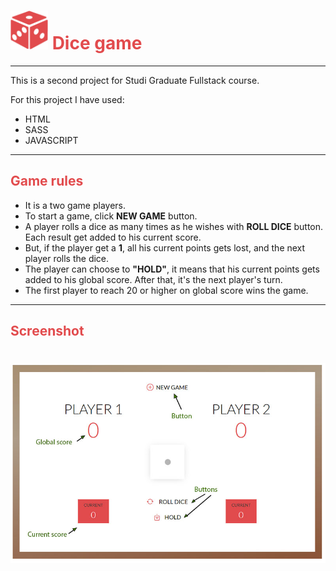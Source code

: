 # <img src="./assets/images/dice-game-icon.jpg" width="60"> <span style='color:#e24b4d'>Dice game</span>

<hr>

This is a second project for Studi Graduate Fullstack course.

For this project I have used:

- HTML
- SASS
- JAVASCRIPT

<hr>

## <span style='color:#e24b4d'>Game rules</span>

- It is a two game players.
- To start a game, click **NEW GAME** button.
- A player rolls a dice as many times as he wishes with **ROLL DICE** button. Each result get added to his current score.
- But, if the player get a **1**, all his current points gets lost, and the next player rolls the dice.
- The player can choose to **"HOLD"**, it means that his current points gets added to his global score. After that, it's the next player's turn.
- The first player to reach 20 or higher on global score wins the game.

<hr>

## <span style='color:#e24b4d'>Screenshot</span>

# <img src="./assets/images/screen_shot.jpg" width="auto">
